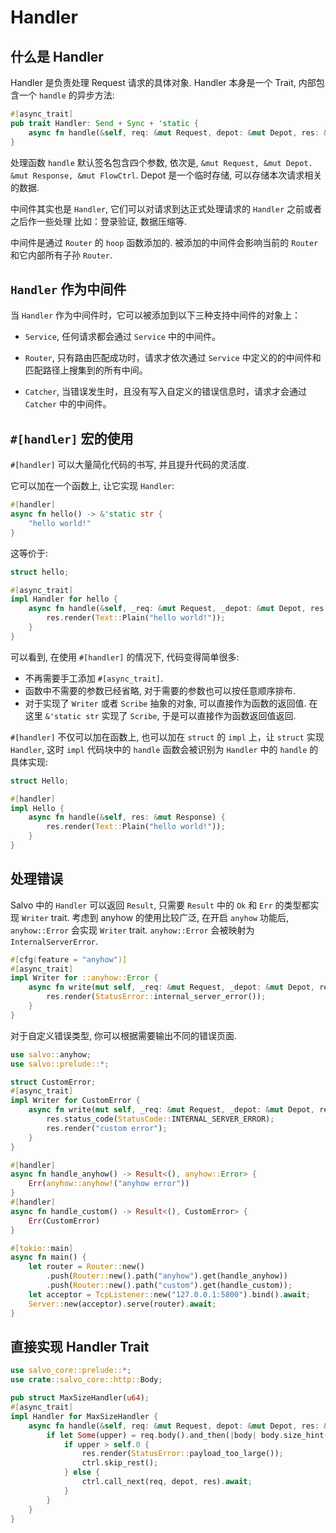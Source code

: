 # Handler

## 什么是 Handler

Handler 是负责处理 Request 请求的具体对象.  Handler 本身是一个 Trait, 内部包含一个 ```handle``` 的异步方法:

```rust
#[async_trait]
pub trait Handler: Send + Sync + 'static {
    async fn handle(&self, req: &mut Request, depot: &mut Depot, res: &mut Response);
}
```

处理函数 `handle` 默认签名包含四个参数, 依次是, `&mut Request, &mut Depot. &mut Response, &mut FlowCtrl`. Depot 是一个临时存储, 可以存储本次请求相关的数据. 

中间件其实也是 `Handler`, 它们可以对请求到达正式处理请求的 `Handler` 之前或者之后作一些处理 比如：登录验证, 数据压缩等.

中间件是通过 `Router` 的 `hoop` 函数添加的. 被添加的中间件会影响当前的 `Router` 和它内部所有子孙 `Router`.

## `Handler` 作为中间件

当 `Handler` 作为中间件时，它可以被添加到以下三种支持中间件的对象上：

- `Service`, 任何请求都会通过 `Service` 中的中间件。

- `Router`, 只有路由匹配成功时，请求才依次通过 `Service` 中定义的的中间件和匹配路径上搜集到的所有中间。

- `Catcher`, 当错误发生时，且没有写入自定义的错误信息时，请求才会通过 `Catcher` 中的中间件。


## `#[handler]` 宏的使用

`#[handler]` 可以大量简化代码的书写, 并且提升代码的灵活度. 

它可以加在一个函数上, 让它实现 `Handler`:

```rust
#[handler]
async fn hello() -> &'static str {
    "hello world!"
}
```

这等价于:

```rust
struct hello;

#[async_trait]
impl Handler for hello {
    async fn handle(&self, _req: &mut Request, _depot: &mut Depot, res: &mut Response, _ctrl: &mut FlowCtrl) {
        res.render(Text::Plain("hello world!"));
    }
}
```

可以看到, 在使用 `#[handler]` 的情况下, 代码变得简单很多:
- 不再需要手工添加 `#[async_trait]`.
- 函数中不需要的参数已经省略, 对于需要的参数也可以按任意顺序排布.
- 对于实现了 `Writer` 或者 `Scribe` 抽象的对象, 可以直接作为函数的返回值. 在这里 `&'static str` 实现了 `Scribe`, 于是可以直接作为函数返回值返回.

`#[handler]` 不仅可以加在函数上, 也可以加在 `struct` 的 `impl` 上，让 `struct` 实现 `Handler`, 这时 `impl` 代码块中的 `handle` 函数会被识别为 `Handler` 中的 `handle` 的具体实现:

```rust
struct Hello;

#[handler]
impl Hello {
    async fn handle(&self, res: &mut Response) {
        res.render(Text::Plain("hello world!"));
    }
}
```

## 处理错误

Salvo 中的 `Handler` 可以返回 `Result`, 只需要 `Result` 中的 `Ok` 和 `Err` 的类型都实现 `Writer` trait.
考虑到 anyhow 的使用比较广泛, 在开启 `anyhow` 功能后, `anyhow::Error` 会实现 `Writer` trait. `anyhow::Error` 会被映射为 `InternalServerError`. 

```rust
#[cfg(feature = "anyhow")]
#[async_trait]
impl Writer for ::anyhow::Error {
    async fn write(mut self, _req: &mut Request, _depot: &mut Depot, res: &mut Response) {
        res.render(StatusError::internal_server_error());
    }
}
```

对于自定义错误类型, 你可以根据需要输出不同的错误页面.

```rust
use salvo::anyhow;
use salvo::prelude::*;

struct CustomError;
#[async_trait]
impl Writer for CustomError {
    async fn write(mut self, _req: &mut Request, _depot: &mut Depot, res: &mut Response) {
        res.status_code(StatusCode::INTERNAL_SERVER_ERROR);
        res.render("custom error");
    }
}

#[handler]
async fn handle_anyhow() -> Result<(), anyhow::Error> {
    Err(anyhow::anyhow!("anyhow error"))
}
#[handler]
async fn handle_custom() -> Result<(), CustomError> {
    Err(CustomError)
}

#[tokio::main]
async fn main() {
    let router = Router::new()
        .push(Router::new().path("anyhow").get(handle_anyhow))
        .push(Router::new().path("custom").get(handle_custom));
    let acceptor = TcpListener::new("127.0.0.1:5800").bind().await;
    Server::new(acceptor).serve(router).await;
}
```

## 直接实现 Handler Trait

```rust
use salvo_core::prelude::*;
use crate::salvo_core::http::Body;

pub struct MaxSizeHandler(u64);
#[async_trait]
impl Handler for MaxSizeHandler {
    async fn handle(&self, req: &mut Request, depot: &mut Depot, res: &mut Response, ctrl: &mut FlowCtrl) {
        if let Some(upper) = req.body().and_then(|body| body.size_hint().upper()) {
            if upper > self.0 {
                res.render(StatusError::payload_too_large());
                ctrl.skip_rest();
            } else {
                ctrl.call_next(req, depot, res).await;
            }
        }
    }
}
```
